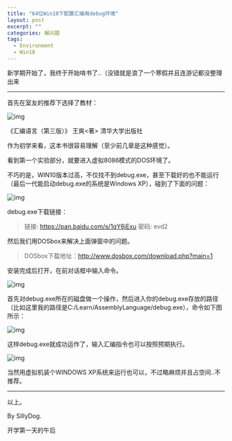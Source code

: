 ```yaml
---
title: "64位Win10下配置汇编用debug环境"
layout: post
excerpt: ""
categories: 解问题
tags:
  - Environment
  - Win10
---
```




新学期开始了，我终于开始啃书了..（没错就是浪了一个寒假并且连游记都没整理出来

------

首先在室友的推荐下选择了教材：

![img](http://ohn6qfqhe.bkt.clouddn.com/book.jpg)

《汇编语言（第三版）》 王爽<著> 清华大学出版社

作为初学来看，这本书很容易理解（至少前几章是这种感觉）。

看到第一个实验部分，就要进入虚拟8086模式的DOS环境了。

不巧的是，WIN10版本过高，不仅找不到debug.exe，甚至下载好的也不能运行（最后一代能启动debug.exe的系统是Windows XP），碰到了下面的问题：

![img](http://ohn6qfqhe.bkt.clouddn.com/64_16.png)

debug.exe下载链接：

> 链接: <https://pan.baidu.com/s/1qY6jExu> 密码: evd2

然后我们用DOSbox来解决上面弹窗中的问题。

> DOSbox下载地址：<http://www.dosbox.com/download.php?main=1>

安装完成后打开，在前对话框中输入命令。

![img](http://ohn6qfqhe.bkt.clouddn.com/dosbox.png)

首先对debug.exe所在的磁盘做一个<mount>操作，然后进入你的debug.exe存放的路径（比如这里我的路径是C:/Learn/AssemblyLanguage/debug.exe），命令如下图所示：

![img](http://ohn6qfqhe.bkt.clouddn.com/cmd.png)

这样debug.exe就成功运作了，输入汇编指令也可以按照预期执行。

![img](http://ohn6qfqhe.bkt.clouddn.com/ALr.png)

当然用虚拟机装个WINDOWS XP系统来运行也可以，不过略麻烦并且占空间..不推荐。

------

以上。

By SillyDog.

开学第一天的午后